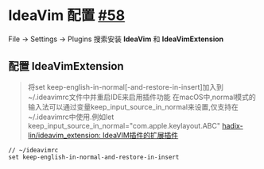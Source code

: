 # IdeaVim 配置 [#58](https://github.com/vhxubo/blog/issues/58)

File -> Settings -> Plugins 搜索安装 **IdeaVim** 和 **IdeaVimExtension**

## 配置 IdeaVimExtension
> 将set keep-english-in-normal[-and-restore-in-insert]加入到~/.ideavimrc文件中并重启IDE来启用插件功能
在macOS中,normal模式的输入法可以通过变量keep_input_source_in_normal来设置,仅支持在~/.ideavimrc中使用.例如let keep_input_source_in_normal="com.apple.keylayout.ABC" [hadix-lin/ideavim_extension: IdeaVIM插件的扩展插件](https://github.com/hadix-lin/ideavim_extension)

```
// ~/ideavimrc
set keep-english-in-normal-and-restore-in-insert
```

